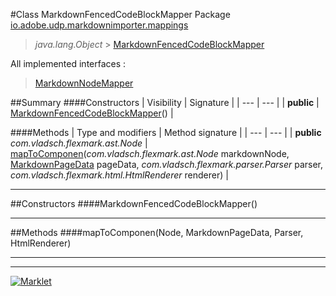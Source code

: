 #Class MarkdownFencedCodeBlockMapper
Package [io.adobe.udp.markdownimporter.mappings](README.md)<br>

> *java.lang.Object* > [MarkdownFencedCodeBlockMapper](MarkdownFencedCodeBlockMapper.md)

All implemented interfaces :
> [MarkdownNodeMapper](MarkdownNodeMapper.md)




##Summary
####Constructors
| Visibility | Signature |
| --- | --- |
| **public** | [MarkdownFencedCodeBlockMapper](#markdownfencedcodeblockmapper)() |

####Methods
| Type and modifiers | Method signature |
| --- | --- |
| **public** *com.vladsch.flexmark.ast.Node* | [mapToComponen](#maptocomponennode-markdownpagedata-parser-htmlrenderer)(*com.vladsch.flexmark.ast.Node* markdownNode, [MarkdownPageData](../MarkdownPageData.md) pageData, *com.vladsch.flexmark.parser.Parser* parser, *com.vladsch.flexmark.html.HtmlRenderer* renderer) |

---


##Constructors
####MarkdownFencedCodeBlockMapper()
> 


---


##Methods
####mapToComponen(Node, MarkdownPageData, Parser, HtmlRenderer)
> 


---

---

[![Marklet](https://img.shields.io/badge/Generated%20by-Marklet-green.svg)](https://github.com/Faylixe/marklet)